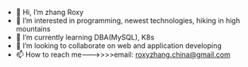 - 👋 Hi, I’m zhang Roxy
- 👀 I’m interested in programming, newest technologies, hiking in high mountains 
- 🌱 I’m currently learning DBA(MySQL), K8s
- 💞️ I’m looking to collaborate on web and application developing
- 📫 How to reach me--->>>>email: roxyzhang.china@gmail.com

